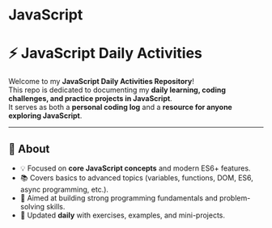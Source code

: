# JavaScript
# ⚡ JavaScript Daily Activities

Welcome to my **JavaScript Daily Activities Repository**!  
This repo is dedicated to documenting my **daily learning, coding challenges, and practice projects in JavaScript**.  
It serves as both a **personal coding log** and a **resource for anyone exploring JavaScript**.

---

## 📌 About
- 💡 Focused on **core JavaScript concepts** and modern ES6+ features.  
- 📚 Covers basics to advanced topics (variables, functions, DOM, ES6, async programming, etc.).  
- 🚀 Aimed at building strong programming fundamentals and problem-solving skills.  
- 📝 Updated **daily** with exercises, examples, and mini-projects.
